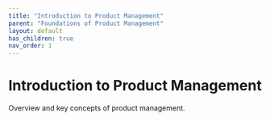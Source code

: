 ```yaml
---
title: "Introduction to Product Management"
parent: "Foundations of Product Management"
layout: default
has_children: true
nav_order: 1
---
```


# Introduction to Product Management

Overview and key concepts of product management.
